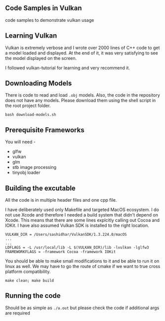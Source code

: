 ## Code Samples in Vulkan

code samples to demonstrate vulkan usage

## Learning Vulkan

Vulkan is extremely verbose and I wrote over 2000 lines of C++ code to get a model loaded and displayed. At the end of it, it was very satisfying to see the model displayed on the screen.

I followed vulkan-tutorial for learning and very recommend it.

## Downloading Models

There is code to read and load `.obj` models. Also, the code in the repository does not have any models. Please download them using the shell script in the root project folder.

```
bash download-models.sh
```

## Prerequisite Frameworks

You will need -

* glfw
* vulkan
* glm
* stb image processing
* tinyobj loader

## Building the excutable

All the code is in multiple header files and one cpp file.

I have deliberately used only Makefile and targeted MacOS ecosystem. I do not use Xcode and therefore I needed a build system that didn't depend on Xcode. This means that there are some lines explcitly calling out Cocoa and IOKit. I have also assumed Vulkan SDK is installed to the right location.

```
VULKAN_DIR = /Users/sashidhar/VulkanSDK/1.3.224.0/macOS
...
...
LDFLAGS = -L /usr/local/lib -L $(VULKAN_DIR)/lib -lvulkan -lglfw3
FRAMEWORKFLAGS = -framework Cocoa -framework IOKit
```

You should be able to make small modifications to it and be able to run it on linux as well. We may have to go the route of cmake if we want to true cross platform compatibility.

```
make clean; make build
```

## Running the code

Should be as simple as `./a.out` but please check the code if additional args are required
